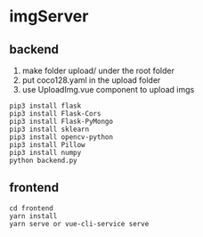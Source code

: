 # imgServer
## backend
1. make folder upload/ under the root folder
2. put coco128.yaml in the upload folder
3. use UploadImg.vue component to upload imgs
```
pip3 install flask
pip3 install Flask-Cors
pip3 install Flask-PyMongo
pip3 install sklearn
pip3 install opencv-python
pip3 install Pillow
pip3 install numpy
python backend.py
```
## frontend
```
cd frontend
yarn install
yarn serve or vue-cli-service serve
```
